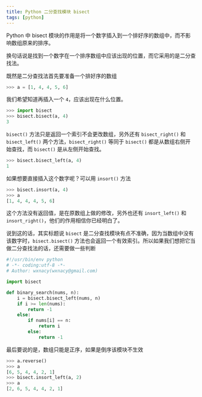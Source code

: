 ```yaml
---
title: Python 二分查找模块 bisect
tags: [python]
---
```


Python 中 bisect 模块的作用是将一个数字插入到一个排好序的数组中，而不影响数组原来的排序。

<!-- more -->
<!-- toc -->

换句话说是找到一个数字在一个排序数组中应该出现的位置，而它采用的是二分查找法。

既然是二分查找法首先要准备一个排好序的数组

```python
>>> a = [1, 4, 4, 5, 6]
```

我们希望知道再插入一个 `4`，应该出现在什么位置。

```python
>>> import bisect
>>> bisect.bisect(a, 4)
3
```

`bisect()` 方法只是返回一个索引不会更改数组，另外还有 `bisect_right()` 和 `bisect_left()` 两个方法，`bisect_right()` 等同于 `bisect()` 都是从数组右侧开始查找，而 `bisect()` 是从左侧开始查找。

```python
>>> bisect.bisect_left(a, 4)
1
```

如果想要直接插入这个数字呢？可以用 `insort()` 方法

```python
>>> bisect.insort(a, 4)
>>> a
[1, 4, 4, 4, 5, 6]
```

这个方法没有返回值，是在原数组上做的修改，另外也还有 `insort_left()` 和 `insort_right()`，他们的作用相信你已经明白了。

说到这的话，其实标题说 `bisect` 是二分查找模块有点不准确，因为当数组中没有该数字时，`bisect.bisect()` 方法也会返回一个有效索引。所以如果我们想把它当做二分查找法的话，还需要做一些判断

```python
#!/usr/bin/env python
# -*- coding:utf-8 -*-
# Author: wxnacy(wxnacy@gmail.com)

import bisect

def binary_search(nums, n):
    i = bisect.bisect_left(nums, n)
    if i >= len(nums):
        return -1
    else:
        if nums[i] == n:
            return i
        else:
            return -1
```

最后要说的是，数组只能是正序，如果是倒序该模块不生效

```python
>>> a.reverse()
>>> a
[6, 5, 4, 4, 2, 1]
>>> bisect.insort_left(a, 2)
>>> a
[2, 6, 5, 4, 4, 2, 1]
```
